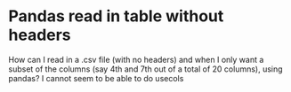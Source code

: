 
# Pandas read in table without headers

How can I read in a .csv file (with no headers) and when I only want a subset of the columns (say 4th and 7th out of a total of 20 columns), using pandas? I cannot seem to be able to do usecols

        